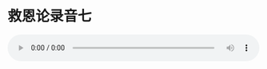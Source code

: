 # 救恩论录音七

<audio style="width: 100%;" preload="false" controls controlslist="nodownload"><source src="//cdn.simai.ml/audio/mp3/old/27408.mp3" type="audio/mpeg">Your browser does not support the audio element.</audio>


